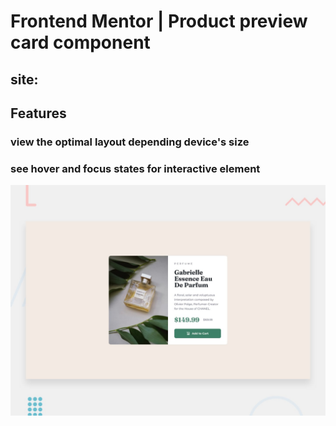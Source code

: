 # Frontend Mentor | Product preview card component

## site:

## Features

### view the optimal layout depending device's size

### see hover and focus states for interactive element

![Geeting Started](./design/desktop-preview.jpg)
